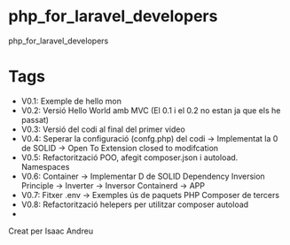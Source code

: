 # php_for_laravel_developers
php_for_laravel_developers

# Tags

- V0.1: Exemple de hello mon
- V0.2: Versió Hello World amb MVC (El 0.1 i el 0.2 no estan ja que els he passat)
- V0.3: Versió del codi al final del primer video
- V0.4: Seperar la configuració (confg.php) del codi -> Implementat la 0 de SOLID -> Open To Extension closed to modifcation
- V0.5: Refactorització POO, afegit composer.json i autoload. Namespaces
- V0.6: Container -> Implementar D de SOLID Dependency Inversion Principle -> Inverter -> Inversor Containerd -> APP
- V0.7: Fitxer .env -> Exemples ús de paquets PHP Composer de tercers
- V0.8: Refactorització helepers per utilitzar composer autoload
- 
Creat per Isaac Andreu